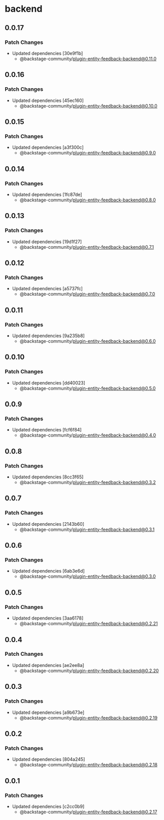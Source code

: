 # backend

## 0.0.17

### Patch Changes

- Updated dependencies [30e9f1b]
  - @backstage-community/plugin-entity-feedback-backend@0.11.0

## 0.0.16

### Patch Changes

- Updated dependencies [45ec160]
  - @backstage-community/plugin-entity-feedback-backend@0.10.0

## 0.0.15

### Patch Changes

- Updated dependencies [a3f300c]
  - @backstage-community/plugin-entity-feedback-backend@0.9.0

## 0.0.14

### Patch Changes

- Updated dependencies [1fc87de]
  - @backstage-community/plugin-entity-feedback-backend@0.8.0

## 0.0.13

### Patch Changes

- Updated dependencies [19d1f27]
  - @backstage-community/plugin-entity-feedback-backend@0.7.1

## 0.0.12

### Patch Changes

- Updated dependencies [a5737fc]
  - @backstage-community/plugin-entity-feedback-backend@0.7.0

## 0.0.11

### Patch Changes

- Updated dependencies [9a235b8]
  - @backstage-community/plugin-entity-feedback-backend@0.6.0

## 0.0.10

### Patch Changes

- Updated dependencies [dd40023]
  - @backstage-community/plugin-entity-feedback-backend@0.5.0

## 0.0.9

### Patch Changes

- Updated dependencies [fcf6f84]
  - @backstage-community/plugin-entity-feedback-backend@0.4.0

## 0.0.8

### Patch Changes

- Updated dependencies [8cc3f65]
  - @backstage-community/plugin-entity-feedback-backend@0.3.2

## 0.0.7

### Patch Changes

- Updated dependencies [2143b60]
  - @backstage-community/plugin-entity-feedback-backend@0.3.1

## 0.0.6

### Patch Changes

- Updated dependencies [6ab3e6d]
  - @backstage-community/plugin-entity-feedback-backend@0.3.0

## 0.0.5

### Patch Changes

- Updated dependencies [3aa6178]
  - @backstage-community/plugin-entity-feedback-backend@0.2.21

## 0.0.4

### Patch Changes

- Updated dependencies [ae2ee8a]
  - @backstage-community/plugin-entity-feedback-backend@0.2.20

## 0.0.3

### Patch Changes

- Updated dependencies [a9b673e]
  - @backstage-community/plugin-entity-feedback-backend@0.2.19

## 0.0.2

### Patch Changes

- Updated dependencies [804a245]
  - @backstage-community/plugin-entity-feedback-backend@0.2.18

## 0.0.1

### Patch Changes

- Updated dependencies [c2cc0b9]
  - @backstage-community/plugin-entity-feedback-backend@0.2.17
